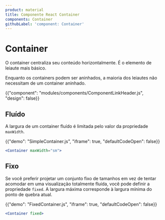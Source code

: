 ```yaml
---
product: material
title: Componente React Container
components: Container
githubLabel: 'component: Container'
---
```


# Container

<p class="description">O container centraliza seu conteúdo horizontalmente. É o elemento de leiaute mais básico.</p>

Enquanto os containers podem ser aninhados, a maioria dos leiautes não necessitam de um container aninhado.

{{"component": "modules/components/ComponentLinkHeader.js", "design": false}}

## Fluído

A largura de um container fluído é limitada pelo valor da propriedade `maxWidth`.

{{"demo": "SimpleContainer.js", "iframe": true, "defaultCodeOpen": false}}

```jsx
<Container maxWidth="sm">
```

## Fixo

Se você preferir projetar um conjunto fixo de tamanhos em vez de tentar acomodar em uma visualização totalmente fluída, você pode definir a propriedade `fixed`. A largura máxima corresponde à largura mínima do ponto de quebra atual.

{{"demo": "FixedContainer.js", "iframe": true, "defaultCodeOpen": false}}

```jsx
<Container fixed>
```
